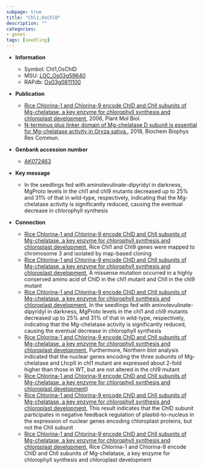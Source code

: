 ```yaml
---
subpage: true
title: "Chl1,OsChlD"
description: ""
categories:
- genes
tags: [seedling]
---
```


* **Information**  
    + Symbol: Chl1,OsChlD  
    + MSU: [LOC_Os03g59640](http://rice.plantbiology.msu.edu/cgi-bin/ORF_infopage.cgi?orf=LOC_Os03g59640)  
    + RAPdb: [Os03g0811100](http://rapdb.dna.affrc.go.jp/viewer/gbrowse_details/irgsp1?name=Os03g0811100)  

* **Publication**  
    + [Rice Chlorina-1 and Chlorina-9 encode ChlD and ChlI subunits of Mg-chelatase, a key enzyme for chlorophyll synthesis and chloroplast development](http://www.ncbi.nlm.nih.gov/pubmed?term=Rice+Chlorina-1+and+Chlorina-9+encode+ChlD+and+ChlI+subunits+of+Mg-chelatase,+a+key+enzyme+for+chlorophyll+synthesis+and+chloroplast+development%5BTitle%5D), 2006, Plant Mol Biol.
    + [N-terminus plus linker domain of Mg-chelatase D subunit is essential for Mg-chelatase activity in Oryza sativa.](http://www.ncbi.nlm.nih.gov/pubmed?term=N-terminus+plus+linker+domain+of+Mg-chelatase+D+subunit+is+essential+for+Mg-chelatase+activity+in+Oryza+sativa.%5BTitle%5D), 2018, Biochem Biophys Res Commun.

* **Genbank accession number**  
    + [AK072463](http://www.ncbi.nlm.nih.gov/nuccore/AK072463)

* **Key message**  
    + In the seedlings fed with aminolevulinate-dipyridyl in darkness, MgProto levels in the chl1 and chl9 mutants decreased up to 25% and 31% of that in wild-type, respectively, indicating that the Mg-chelatase activity is significantly reduced, causing the eventual decrease in chlorophyll synthesis

* **Connection**  
    + [Rice Chlorina-1 and Chlorina-9 encode ChlD and ChlI subunits of Mg-chelatase, a key enzyme for chlorophyll synthesis and chloroplast development](http://www.ncbi.nlm.nih.gov/pubmed?term=Rice+Chlorina-1+and+Chlorina-9+encode+ChlD+and+ChlI+subunits+of+Mg-chelatase,+a+key+enzyme+for+chlorophyll+synthesis+and+chloroplast+development%5BTitle%5D), Rice Chl1 and Chl9 genes were mapped to chromosome 3 and isolated by map-based cloning
    + [Rice Chlorina-1 and Chlorina-9 encode ChlD and ChlI subunits of Mg-chelatase, a key enzyme for chlorophyll synthesis and chloroplast development](http://www.ncbi.nlm.nih.gov/pubmed?term=Rice+Chlorina-1+and+Chlorina-9+encode+ChlD+and+ChlI+subunits+of+Mg-chelatase,+a+key+enzyme+for+chlorophyll+synthesis+and+chloroplast+development%5BTitle%5D), A missense mutation occurred in a highly conserved amino acid of ChlD in the chl1 mutant and ChlI in the chl9 mutant
    + [Rice Chlorina-1 and Chlorina-9 encode ChlD and ChlI subunits of Mg-chelatase, a key enzyme for chlorophyll synthesis and chloroplast development](http://www.ncbi.nlm.nih.gov/pubmed?term=Rice+Chlorina-1+and+Chlorina-9+encode+ChlD+and+ChlI+subunits+of+Mg-chelatase,+a+key+enzyme+for+chlorophyll+synthesis+and+chloroplast+development%5BTitle%5D), In the seedlings fed with aminolevulinate-dipyridyl in darkness, MgProto levels in the chl1 and chl9 mutants decreased up to 25% and 31% of that in wild-type, respectively, indicating that the Mg-chelatase activity is significantly reduced, causing the eventual decrease in chlorophyll synthesis
    + [Rice Chlorina-1 and Chlorina-9 encode ChlD and ChlI subunits of Mg-chelatase, a key enzyme for chlorophyll synthesis and chloroplast development](http://www.ncbi.nlm.nih.gov/pubmed?term=Rice+Chlorina-1+and+Chlorina-9+encode+ChlD+and+ChlI+subunits+of+Mg-chelatase,+a+key+enzyme+for+chlorophyll+synthesis+and+chloroplast+development%5BTitle%5D), Furthermore, Northern blot analysis indicated that the nuclear genes encoding the three subunits of Mg-chelatase and LhcpII in chl1 mutant are expressed about 2-fold higher than those in WT, but are not altered in the chl9 mutant
    + [Rice Chlorina-1 and Chlorina-9 encode ChlD and ChlI subunits of Mg-chelatase, a key enzyme for chlorophyll synthesis and chloroplast development](MgProto))
    + [Rice Chlorina-1 and Chlorina-9 encode ChlD and ChlI subunits of Mg-chelatase, a key enzyme for chlorophyll synthesis and chloroplast development](http://www.ncbi.nlm.nih.gov/pubmed?term=Rice+Chlorina-1+and+Chlorina-9+encode+ChlD+and+ChlI+subunits+of+Mg-chelatase,+a+key+enzyme+for+chlorophyll+synthesis+and+chloroplast+development%5BTitle%5D), This result indicates that the ChlD subunit participates in negative feedback regulation of plastid-to-nucleus in the expression of nuclear genes encoding chloroplast proteins, but not the ChlI subunit
    + [Rice Chlorina-1 and Chlorina-9 encode ChlD and ChlI subunits of Mg-chelatase, a key enzyme for chlorophyll synthesis and chloroplast development](http://www.ncbi.nlm.nih.gov/pubmed?term=Rice+Chlorina-1+and+Chlorina-9+encode+ChlD+and+ChlI+subunits+of+Mg-chelatase,+a+key+enzyme+for+chlorophyll+synthesis+and+chloroplast+development%5BTitle%5D), Rice Chlorina-1 and Chlorina-9 encode ChlD and ChlI subunits of Mg-chelatase, a key enzyme for chlorophyll synthesis and chloroplast development



